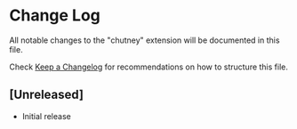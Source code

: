 # Change Log

All notable changes to the "chutney" extension will be documented in this file.

Check [Keep a Changelog](http://keepachangelog.com/) for recommendations on how to structure this file.

## [Unreleased]

- Initial release